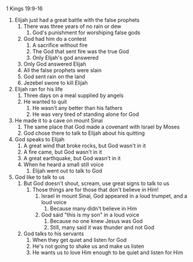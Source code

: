 1 Kings 19:9-16

1. Elijah just had a great battle with the false prophets
	1. There was three years of no rain or dew
		1. God's punishment for worshiping false gods
	2. God had him do a contest
		1. A sacrifice without fire
		2. The God that sent fire was the true God
		3. Only Elijah's god answered
	3. Only God answered Elijah
	4. All the false prophets were slain
	5. God sent rain on the land
	6. Jezebel swore to kill Elijah
2. Elijah ran for his life
	1. Three days on a meal supplied by angels
	2. He wanted to quit
		1. He wasn't any better than his fathers
		2. He was very tired of standing alone for God
3. He made it to a cave on mount Sinai
	1. The same place that God made a covenant with Israel by Moses
	2. God chose there to talk to Elijah about his quitting
4. God speaks to Elijah
	1. A great wind that broke rocks, but God wasn't in it
	2. A fire came, but God wasn't in it
	3. A great earthquake, but God wasn't in it
	4. When he heard a small still voice
		1. Elijah went out to talk to God
5. God like to talk to us
	1. But God doesn't shout, scream, use great signs to talk to us
		1. Those things are for those that don't believe in Him!
			1. Israel in mount Sinai, God appeared in a loud trumpet, and a loud voice
				1. Because many didn't believe in Him
			2. God said "this is my son" in a loud voice
				1. Because no one knew Jesus was God
				2. Still, many said it was thunder and not God
	2. God talks to his servants
		1. When they get quiet and listen for God
		2. He's not going to shake us and make us listen
		3. He wants us to love Him enough to be quiet and listen for Him
